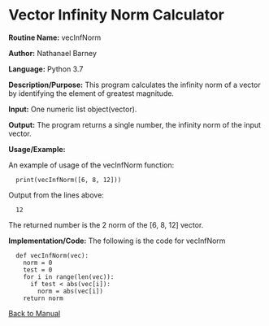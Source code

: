 # Vector Infinity Norm Calculator

**Routine Name:**           vecInfNorm

**Author:** Nathanael Barney

**Language:** Python 3.7

**Description/Purpose:** This program calculates the infinity norm of a vector by identifying the element of greatest magnitude. 

**Input:** One numeric list object(vector).

**Output:** The program returns a single number, the infinity norm of the input vector.

**Usage/Example:**

An example of usage of the vecInfNorm function:

      print(vecInfNorm([6, 8, 12]))

Output from the lines above:

      12

The returned number is the 2 norm of the [6, 8, 12] vector.

**Implementation/Code:** The following is the code for vecInfNorm

      def vecInfNorm(vec):
        norm = 0
        test = 0
        for i in range(len(vec)):
          if test < abs(vec[i]):
            norm = abs(vec[i])
        return norm


[Back to Manual](manual)
